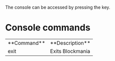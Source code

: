 The console can be accessed by pressing the <ESCAPE> key.

# Console commands #

<table>
    <tr>
        <td>**Command**</td><td>**Description**</td>
    </tr>
<tr>
<td>exit</td><td>Exits Blockmania</td>
</tr>
</table>


